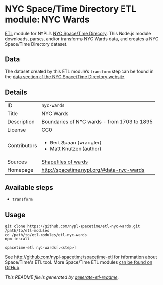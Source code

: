 # NYC Space/Time Directory ETL module: NYC Wards

[ETL](https://en.wikipedia.org/wiki/Extract,_transform,_load) module for NYPL’s [NYC Space/Time Direcory](http://spacetime.nypl.org/). This Node.js module downloads, parses, and/or transforms NYC Wards data, and creates a NYC Space/Time Directory dataset.


## Data

The dataset created by this ETL module’s `transform` step can be found in the [data section of the NYC Space/Time Directory website](http://spacetime.nypl.org/#data-nyc-wards).

## Details

<table>
<tbody>

<tr>
<td>ID</td>
<td><code>nyc-wards</code></td>
</tr>

<tr>
<td>Title</td>
<td>NYC Wards</td>
</tr>

<tr>
<td>Description</td>
<td>Boundaries of NYC wards - from 1703 to 1895</td>
</tr>

<tr>
<td>License</td>
<td>CC0</td>
</tr>

<tr>
<td>Contributors</td>
<td><ul><li>Bert Spaan (wrangler)</li><li>Matt Knutzen (author)</li></ul></td>
</tr>

<tr>
<td>Sources</td>
<td><a href="https://github.com/nypl-spacetime/etl-nyc-wards/tree/master/shapefiles">Shapefiles of wards</a></td>
</tr>

<tr>
<td>Homepage</td>
<td><a href="http://spacetime.nypl.org/#data-nyc-wards">http://spacetime.nypl.org/#data-nyc-wards</a></td>
</tr>
</tbody>
</table>

## Available steps

  - `transform`

## Usage

```
git clone https://github.com/nypl-spacetime/etl-nyc-wards.git /path/to/etl-modules
cd /path/to/etl-modules/etl-nyc-wards
npm install

spacetime-etl nyc-wards[.<step>]
```

See http://github.com/nypl-spacetime/spacetime-etl for information about Space/Time's ETL tool. More Space/Time ETL modules [can be found on GitHub](https://github.com/search?utf8=%E2%9C%93&q=org%3Anypl-spacetime+etl-&type=Repositories&ref=advsearch&l=&l=).

_This README file is generated by [generate-etl-readme](https://github.com/nypl-spacetime/generate-etl-readme)._
